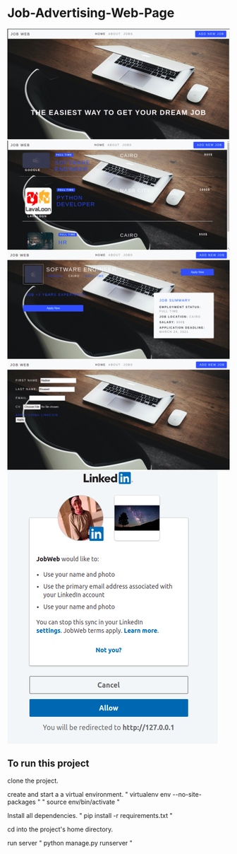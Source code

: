 # Job-Advertising-Web-Page
![](static/Readme/home.png)
![](static/Readme/jobs.png)
![](static/Readme/job.png)
![](static/Readme/apply.png)
![](static/Readme/linkedin.png)
## To run this project
clone the project.

create and start a a virtual environment. " virtualenv env --no-site-packages " " source env/bin/activate "

Install all dependencies. " pip install -r requirements.txt "

cd into the project's home directory.

run server " python manage.py runserver "

